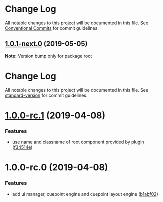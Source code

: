 # Change Log

All notable changes to this project will be documented in this file.
See [Conventional Commits](https://conventionalcommits.org) for commit guidelines.

## [1.0.1-next.0](https://github.com/kaltura/playkit-js-ovp/compare/v1.0.0-rc.1...v1.0.1-next.0) (2019-05-05)

**Note:** Version bump only for package root





# Change Log

All notable changes to this project will be documented in this file. See [standard-version](https://github.com/conventional-changelog/standard-version) for commit guidelines.

# [1.0.0-rc.1](https://github.com/kaltura/playkit-js-ovp/compare/v1.0.0-rc.0...v1.0.0-rc.1) (2019-04-08)


### Features

* use name and classname of root component provided by plugin ([f34514e](https://github.com/kaltura/playkit-js-ovp/commit/f34514e))



# 1.0.0-rc.0 (2019-04-08)


### Features

* add ui manager, cuepoint engine and cuepoint layout engine ([b1abf02](https://github.com/kaltura/playkit-js-ovp/commit/b1abf02))
